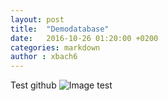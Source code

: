 ```yaml
---
layout: post
title:  "Demodatabase"
date:   2016-10-26 01:20:00 +0200
categories: markdown
author : xbach6
---
```


Test github
![Image test](https://pbs.twimg.com/profile_images/378800000820816886/68ba47aa94a81edf49c16641cd0bb711.jpeg)


